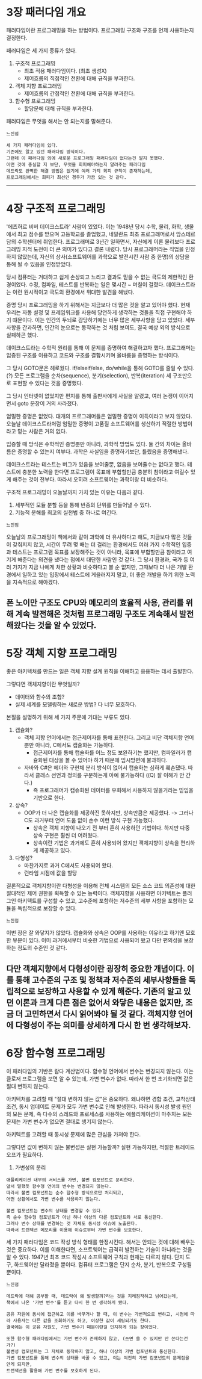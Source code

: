# 3장 패러다임 개요
패러다임이란 프로그래밍을 하는 방법이다.
프로그래밍 구조와 구조를 언제 사용하는지 결정한다.

패러다임은 세 가지 종류가 있다.
1. 구조적 프로그래밍
   - 최초 적용 패러다임이다. (최초 생성X)
   - 제어흐름의 직접적인 전환에 대해 규칙을 부과한다.
2. 객체 지향 프로그래밍
   - 제어흐름의 간접적인 전환에 대해 규칙을 부과한다.
3. 함수형 프로그래밍
   - 할당문에 대해 규칙을 부과한다.

패러다임은 무엇을 해서는 안 되는지를 말해준다.

```text
느낀점

세 가지 패러다임이 있다. 
기존에도 알고 있던 패러다임 방식이다. 
그런데 이 패러다임 외에 새로운 프로그래밍 패러다임이 없다는건 알지 못했다.
어떤 것에 충실할 지 보단, 무엇을 회피해야하는지 알려주는 패러다임
데드락도 완벽한 해결 방법은 없기에 여러 가지 회피 규칙이 존재하는데, 
프로그래밍에서는 회피가 최선인 경우가 가끔 있는 것 같다.
```
---

# 4장 구조적 프로그래밍
'에츠허르 비버 데이크스트라' 사람이 있었다.
이는 1948년 당시 수학, 물리, 화학, 생물에서 최고 점수를 받으며 고등학교를 졸업했고, 네덜란드 최초 프로그래머로서 암스테르담의 수학센터에 취업한다.
프로그래머로 3년간 일하면서, 자신에게 이론 물리보다 프로그래밍 지적 도전이 더 큰 의미가 있다고 결론 내렸다.
당시 프로그래머라는 직업을 인정하지 않았는데, 자신의 상사(소프트웨어를 과학으로 발전시킨 사람 중 한명)의 상담을 통해 될 수 있음을 인정받았다.

당시 컴퓨터는 거대하고 쉽게 손상되고 느리고 결과도 믿을 수 없는 극도의 제한적인 환경이었다.
수정, 컴파일, 테스트를 반복하는 일은 몇시간 ~ 며칠이 걸렸다.
데이크스트라는 이런 원시적이고 극도의 환경에서 위대한 발견을 해냈다.

증명
당시 프로그래밍을 하기 위해서는 지금보다 더 많은 것을 알고 있어야 했다. 
현재 우리는 자동 설정 및 프레임워크를 사용해 당연하게 생각하는 것들을 직접 구현해야 하기 떄문이다.
이는 인간의 두뇌로 감당하기에는 너무 많은 세부사항을 담고 있었다.
세부사항을 간과하면, 인간의 눈으로는 동작하는 것 처럼 보여도, 결국 예상 외의 방식으로 실패하곤 했다. 

데이크스트라는 수학적 원리를 통해 이 문제를 증명하여 해결하고자 했다.
프로그래머는 입증된 구조를 이용하고 코드와 구조를 결합시키며 올바름을 증명하는 방식이다.

그 당시 GOTO문은 헤로웠다. if/elseif/else, do/while을 통해 GOTO를 줄일 수 있다. (?)
모든 프로그램을 순차(sequence), 분기(selection), 반복(iteration) 세 구조만으로 표현할 수 있다는 것을 증명했다.

그 당시 인터넷이 없었지만 편지를 통해 출판사에게 사실을 알렸고, 여러 논쟁이 이어지면서 goto 문장이 거의 사라졌다.

엄밀한 증명은 없었다.
대개의 프로그래머들은 엄밀한 증명이 이득이라고 보지 않았다.
오늘날 데이크스트라처럼 엄밀한 증명이 고품질 소프트웨어를 생산하기 적절한 방법이라고 믿는 사람은 거의 없다.

입증할 때 방식은 수학적인 증명뿐만 아니라, 과학적 방법도 있다.
둘 간의 차이는 올바름은 증명할 수 있는지 여부다.
과학은 사실임을 증명하기보단, 틀렸음을 증명해낸다.

데이크스트라는 테스트는 버그가 있음을 보여줄뿐, 없음을 보여줄수는 없다고 했다.
테스트에 충분한 노력을 한다면 프로그램이 목표에 부합할만큼 충분히 참이라고 여길수 있게 해주는 것이 전부다.
따라서 오히려 소프트웨어는 과학이랑 더 비슷하다.

구조적 프로그래밍이 오늘날까지 가치 있는 이유는 다음과 같다.
1. 세부적인 모듈 분할 등을 통해 반증의 단위를 만들어낼 수 있다.
2. 기능적 분해를 최고의 실천법 중 하나로 여긴다.

```text
느낀점
```
오늘날의 프로그래밍이 책에서와 같이 과학에 더 유사하다고 해도,
지금보다 많은 것들이 갖춰지지 않고, 시간이 무려 몇 배는 더 걸리는 환경에서도 
여러 가지 수학적인 입증과 테스트는 프로그램 목표를 보장해주는 것이 아니라, 목표에 부합할만큼 참이라고 여기게 해준다는 의견을 냈다는 점에서 대단한 사람인 것 같다.
그 당시 환경과, 국가 등 여러 가지가 지금 나에게 처한 상황과 비슷하다고 볼 순 없지만, 그때보다 더 나은 개발 환경에서 일하고 있는 입장에서
테스트에 게을러지지 말고, 더 좋은 개발을 하기 위한 노력을 지속적으로 해야겠다.

폰 노이만 구조도 CPU와 메모리의 효율적 사용, 관리를 위해 계속 발전해온 것처럼 프로그래밍 구조도 계속해서 발전해왔다는 것을 알 수 있었다.
---
# 5장 객체 지향 프로그래밍
좋은 아키텍처를 만드는 일은 객체 지향 설계 원칙을 이해하고 응용하는 데서 출발한다.

그렇다면 객체지향이란 무엇일까?
- 데이터와 함수의 조합?
- 실제 세계를 모델링하는 새로운 방법?
다 너무 모호하다.

본질을 설명하기 위해 세 가지 주문에 기대는 부류도 있다.
1. 캡슐화?
   - 객체 지향 언어에서는 접근제어자를 통해 표현한다. 그리고 비단 객체지향 언어 뿐만 아니라, C에서도 캡슐화는 가능하다.
     - 접근제어자를 통해 캡슐화를 어느 정도 보완하기는 했지만, 컴파일러가 캡슐화된 대상을 볼 수 있어야 하기 때문에 임시방편에 불과하다.
   - 자바와 C#은 헤더와 구현체 분리 방식이 없어서 캡슐화는 심하게 훼손됐다. 따라서 클래스 선언과 정의를 구분하는게 아예 불가능하다 ((Q) 잘 이해가 안 간다.)
     - 즉 프로그래머가 캡슈화된 데이터를 우회해서 사용하지 않을거라는 믿임을 기반으로 한다.
2. 상속?
   - OOP가 더 나은 캡슐화를 제공하진 못하지만, 상속만큼은 제공했다. -> 그러나 C도 과거부터 언어 도움 없이 손수 이런 방식 구현 가능했다.
     - 상속은 객체 지향이 나오기 전 부터 흔히 사용하던 기법이다. 하지만 다중 상속 구현은 훨씬 더 어려웠다.
     - 상속이란 기법은 과거에도 흔히 사용되어 왔지만 객체지향이 상속을 편리하게 제공하고 있다. 
3. 다형성?
   - 마찬가지로 과거 C에서도 사용되어 왔다.
   - 런타임 시점에 값을 할당

결론적으로 객체지향이란 다형성을 이용해 전체 시스템의 모든 소스 코드 의존성에 대한 절대적인 제어 권한을 획득할 수 있는 능력이다.
객체지향을 사용하면 아키텍트는 플러그인 아키텍트를 구성할 수 있고, 고수준에 포함하는 저수준의 세부 사항을 포함하는 모듈을 독립적으로 보장할 수 있다.

```text
느낀점
```
이번 장은 잘 와닿지가 않았다.
캡슐화와 상속은 OOP를 사용하는 이유라고 하기엔 모호한 부분이 있다.
이미 과거에서부터 비슷한 기법으로 사용되어 왔고 다만 편의성을 보장하는 정도의 수준인 것 같다.

다만 객체지향에서 다형성이란 굉장히 중요한 개념이다.
이를 통해 고수준의 구조 및 정책과 저수준의 세부사항들을 독립적으로 보장하고 사용할 수 있게 해준다.
기존의 알고 있던 이론과 크게 다른 점은 없어서 와닿은 내용은 없지만, 조금 더 고민하면서 다시 읽어봐야 될 것 같다.
객체지향 언어에 다형성이 주는 의미를 상세하게 다시 한 번 생각해보자.
---

# 6장 함수형 프로그래밍
이 패러다임의 기반은 람다 계산법이다.
함수형 언어에서 변수는 변경되지 않는다.
이는 클로저 프로그램을 보면 알 수 있는데, 가변 변수가 없다.
따라서 한 번 초기화되면 값은 절대 변하지 않는다.

아키텍처를 고려할 때 "절대 변하지 않는 값"은 중요하다.
왜냐하면 경합 조건, 교착상태 조건, 동시 업데이트 문제가 모두 가변 변수로 인해 발생한다.
따라서 동시성 발생 원인의 모든 문제, 즉 다수의 스레드와 프로세스를 사용하는 애플리케이션이 마주치는 모든 문제는 가변 변수가 없으면 절대로 생기지 않는다.

아키텍트를 고려할 때 동시성 문제에 많은 관심을 가져야 한다.

그렇다면 값이 변하지 않는 불변성은 실현 가능할까?
실현 가능하지만, 적절한 트레이드오프가 필요하다.
1. 가변성의 분리
```text
애플리케이션 내부의 서비스를 가변, 불변 컴포넌트로 분리한다.
앞서 말했듯 함수형 언어의 변수는 변경되지 않는다.
따라서 불변 컴포넌트는 순수 함수형 방식으로만 처리되고, 
어떤 상황에서도 가변 변수를 사용하지 않는다.

불변 컴포넌트는 변수의 상태를 변경할 수 있다.
즉 순수 함수형 컴포넌트가 아닌 하나 이상의 다른 컴포넌트와 서로 통신한다. 
그러나 변수 상태를 변경하는 것 자체도 동시성 이슈에 노출된다.
따라서 트랜잭션 메모리를 이용해 이슈로부터 가변 변수를 보호한다.
```

세 가지 패러다임은 코드 작성 방식 형태를 한정시킨다.
해서는 안되는 것에 대해 배우는 것은 중요하다.
이를 이해한다면, 소프트웨어는 급격히 발전하는 기술이 아니라는 것을 알 수 있다.
1947년 최초 코드 작성시 소프트웨어 규칙과 현재는 다르지 않다.
단지 도구, 하드웨어만 달라졌을 뿐이다.
컴퓨터 프로그램은 단지 순차, 분기, 반복으로 구성될 뿐이다.

```text
느낀점

데드락에 대해 공부할 때, 데드락이 왜 발생할까?라는 것을 지레짐작하고 넘어갔는데, 
책에서 나온 '가변 변수'를 듣고 다시 한 번 생각하게 됐다.

공유 자원에 동시에 접근하고 이를 바꾸거나 할 때, 이 변수는 가변적으로 변하고, 시점에 따라 사용자는 다른 값을 조회하기도 하고, 이상한 값이 세팅되기도 한다.
결국에는 이 공유 자원도, 가변 변수기 때문이란걸 인지하게 되는 장이었다.
 
또한 함수형 패러다임에서는 가변 변수가 존재하지 않고, (쓰면 쓸 수 있지만 안 쓴다는건가?)
불변성 컴포넌트는 그 자체로 동작하지 않고, 하나 이상의 가변 컴포넌트와 통신한다.
가변 컴포넌트를 통해 변수의 상태를 바꿀 수 있고, 이는 여전히 가변 컴포넌트의 문제점을 안게 되지만,
트랜잭션을 활용해 가변 변수를 보호하게 된다.
```
